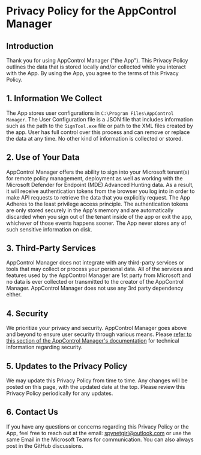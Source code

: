 # Privacy Policy for the AppControl Manager

## Introduction

Thank you for using AppControl Manager ("the App"). This Privacy Policy outlines the data that is stored locally and/or collected while you interact with the App. By using the App, you agree to the terms of this Privacy Policy.

## 1. Information We Collect

The App stores user configurations in `C:\Program Files\AppControl Manager`. The User Configuration file is a JSON file that includes information such as the path to the `SignTool.exe` file or path to the XML files created by the app. User has full control over this process and can remove or replace the data at any time. No other kind of information is collected or stored.

## 2. Use of Your Data

AppControl Manager offers the ability to sign into your Microsoft tenant(s) for remote policy management, deployment as well as working with the Microsoft Defender for Endpoint (MDE) Advanced Hunting data. As a result, it will receive authentication tokens from the browser you log into in order to make API requests to retrieve the data that you explicitly request. The App Adheres to the least privilege access principle. The authentication tokens are only stored securely in the App's memory and are automatically discarded when you sign out of the tenant inside of the app or exit the app, whichever of those events happens sooner. The App never stores any of such sensitive information on disk.

## 3. Third-Party Services

AppControl Manager does not integrate with any third-party services or tools that may collect or process your personal data. All of the services and features used by the AppControl Manager are 1st party from Microsoft and no data is ever collected or transmitted to the creator of the AppControl Manager. AppControl Manager does not use any 3rd party dependency either.

## 4. Security

We prioritize your privacy and security. AppControl Manager goes above and beyond to ensure user security through various means. Please [refer to this section of the AppControl Manager's documentation](https://github.com/HotCakeX/Harden-Windows-Security/wiki/AppControl-Manager#security) for technical information regarding security.

## 5. Updates to the Privacy Policy

We may update this Privacy Policy from time to time. Any changes will be posted on this page, with the updated date at the top. Please review this Privacy Policy periodically for any updates.

## 6. Contact Us

If you have any questions or concerns regarding this Privacy Policy or the App, feel free to reach out at the email: spynetgirl@outlook.com or use the same Email in the Microsoft Teams for communication. You can also always post in the GitHub discussions.
